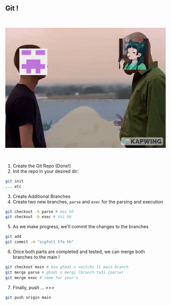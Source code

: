 ## Git !

<br>

![handshake](assets/handshake.gif)

<br>

1. Create the Git Repo (Done!)
2. Init the repo in your desired dir:
```sh
git init
... etc
``` 
3. Create Additional Branches
4. Create two new branches, `parse` and `exec` for the parsing and execution
```sh
git checkout -b parse # moi hh
git checkout -b exec # toi hh
```
5. As we make progress, we'll commit the changes to the branches
```sh
git add
git commit -m "sigfolt tfo hh"
```
6. Once both parts are completed and tested, we can merge both branches to the main !
```sh
git checkout main # hna ghadi n switchi ll main branch
git merge parse # ghadi n mergi lbranch ta3i (parse)
git merge exec # same for your's
```
7. Finally, push ... >>>
```sh
git push origin main
```

